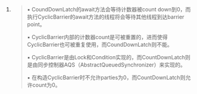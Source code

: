 1. > ▪ CoundDownLatch的await方法会等待计数器被count down到0，而执行CyclicBarrier的await方法的线程将会等待其他线程到达barrier point。
   >
   > ▪ CyclicBarrier内部的计数器count是可被重置的，进而使得CyclicBarrier也可被重复使用，而CoundDownLatch则不能。
   >
   > ▪ CyclicBarrier是由Lock和Condition实现的，而CountDownLatch则是由同步控制器AQS（AbstractQueuedSynchronizer）来实现的。
   >
   > ▪ 在构造CyclicBarrier时不允许parties为0，而CountDownLatch则允许count为0。